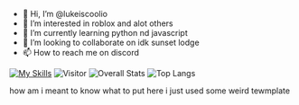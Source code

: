 - 👋 Hi, I’m @lukeiscoolio
- 👀 I’m interested in roblox and alot others
- 🌱 I’m currently learning python nd javascript
- 💞️ I’m looking to collaborate on idk sunset lodge
- 📫 How to reach me on discord

[![My Skills](https://skillicons.dev/icons?i=discord,bots,github,html,instagram,js,lua,md,nodejs,powershell,py,raspberrypi,stackoverflow,twitter,visualstudio,vscode,wordpress)](https://skillicons.dev)
![Visitor](https://visitor-badge.laobi.icu/badge?page_id=lukeiscoolio)
![Overall Stats](https://github-readme-stats.vercel.app/api?username=lukeiscoolio&count_private=true&show_icons=true&hide=contribs)
![Top Langs](https://github-readme-stats.vercel.app/api/top-langs/?username=lukeiscoolio&layout=compact)

how am i meant to know what to put here i just used some weird tewmplate

<!---
lukeiscoolio/lukeiscoolio is a ✨ special ✨ repository because its `README.md` (this file) appears on your GitHub profile.
You can click the Preview link to take a look at your changes.
--->
